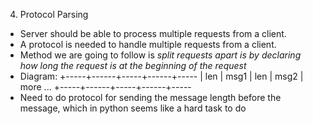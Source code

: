 04. Protocol Parsing
 - Server should be able to process multiple requests from a client.
 - A protocol is needed to handle multiple requests from a client.
 - Method we are going to follow is *split requests apart is by declaring how long the request is at the beginning of the request*
 - Diagram:
 +-----+------+-----+------+-----
 | len | msg1 | len | msg2 | more ...
 +-----+------+-----+------+-----
 - Need to do protocol for sending the message length before the message, which in python seems like a hard task to do